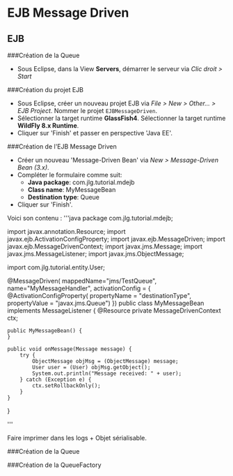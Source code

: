 EJB Message Driven
==================

EJB
---
###Création de la Queue
- Sous Eclipse, dans la View **Servers**, démarrer le serveur via 
  *Clic droit > Start*
  
<glassfish>
</glassfish>

###Création du projet EJB

- Sous Eclipse, créer un nouveau projet EJB via
  *File > New > Other... > EJB Project*. Nommer le projet `EJBMessageDriven`.
- Sélectionner la target runtime **GlassFish4**.
  <jboss>
  Sélectionner la target runtime **WildFly 8.x Runtime**.
  </jboss>
- Cliquer sur 'Finish' et passer en perspective 'Java EE'.


###Création de l'EJB Message Driven

- Créer un nouveau 'Message-Driven Bean' via *New > Message-Driven Bean (3.x)*.
- Compléter le formulaire comme suit:
	- **Java package**: com.jlg.tutorial.mdejb
	- **Class name**: MyMessageBean
	- **Destination type**: Queue
- Cliquer sur 'Finish'.

Voici son contenu : 
'''java
package com.jlg.tutorial.mdejb;

import javax.annotation.Resource;
import javax.ejb.ActivationConfigProperty;
import javax.ejb.MessageDriven;
import javax.ejb.MessageDrivenContext;
import javax.jms.Message;
import javax.jms.MessageListener;
import javax.jms.ObjectMessage;

import com.jlg.tutorial.entity.User;

@MessageDriven( mappedName="jms/TestQueue", name="MyMessageHandler",
		activationConfig = { @ActivationConfigProperty(
				propertyName = "destinationType", propertyValue = "javax.jms.Queue")
		})
public class MyMessageBean implements MessageListener {
	@Resource
	private MessageDrivenContext ctx;
	
    public MyMessageBean() {
    }

    public void onMessage(Message message) {     
    	try {
    		ObjectMessage objMsg = (ObjectMessage) message;
    		User user = (User) objMsg.getObject();
			System.out.println("Message received: " + user);
		} catch (Exception e) {
			ctx.setRollbackOnly();
		}
    }

}

'''

Faire imprimer dans les logs + Objet sérialisable.

###Création de la Queue

###Création de la QueueFactory